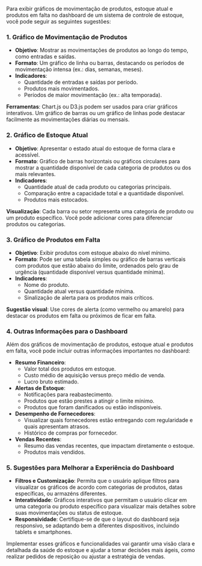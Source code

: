 Para exibir gráficos de movimentação de produtos, estoque atual e produtos em falta no dashboard de um sistema de controle de estoque, você pode seguir as seguintes sugestões:

### 1. **Gráfico de Movimentação de Produtos**
   - **Objetivo**: Mostrar as movimentações de produtos ao longo do tempo, como entradas e saídas.
   - **Formato**: Um gráfico de linha ou barras, destacando os períodos de movimentação intensa (ex.: dias, semanas, meses).
   - **Indicadores**: 
     - Quantidade de entradas e saídas por período.
     - Produtos mais movimentados.
     - Períodos de maior movimentação (ex.: alta temporada).

   **Ferramentas**: Chart.js ou D3.js podem ser usados para criar gráficos interativos. Um gráfico de barras ou um gráfico de linhas pode destacar facilmente as movimentações diárias ou mensais.

### 2. **Gráfico de Estoque Atual**
   - **Objetivo**: Apresentar o estado atual do estoque de forma clara e acessível.
   - **Formato**: Gráfico de barras horizontais ou gráficos circulares para mostrar a quantidade disponível de cada categoria de produtos ou dos mais relevantes.
   - **Indicadores**:
     - Quantidade atual de cada produto ou categorias principais.
     - Comparação entre a capacidade total e a quantidade disponível.
     - Produtos mais estocados.

   **Visualização**: Cada barra ou setor representa uma categoria de produto ou um produto específico. Você pode adicionar cores para diferenciar produtos ou categorias.

### 3. **Gráfico de Produtos em Falta**
   - **Objetivo**: Exibir produtos com estoque abaixo do nível mínimo.
   - **Formato**: Pode ser uma tabela simples ou gráfico de barras verticais com produtos que estão abaixo do limite, ordenados pelo grau de urgência (quantidade disponível versus quantidade mínima).
   - **Indicadores**:
     - Nome do produto.
     - Quantidade atual versus quantidade mínima.
     - Sinalização de alerta para os produtos mais críticos.

   **Sugestão visual**: Use cores de alerta (como vermelho ou amarelo) para destacar os produtos em falta ou próximos de ficar em falta.

### 4. **Outras Informações para o Dashboard**
   Além dos gráficos de movimentação de produtos, estoque atual e produtos em falta, você pode incluir outras informações importantes no dashboard:

   - **Resumo Financeiro**:
     - Valor total dos produtos em estoque.
     - Custo médio de aquisição versus preço médio de venda.
     - Lucro bruto estimado.
   - **Alertas de Estoque**:
     - Notificações para reabastecimento.
     - Produtos que estão prestes a atingir o limite mínimo.
     - Produtos que foram danificados ou estão indisponíveis.
   - **Desempenho de Fornecedores**:
     - Visualizar quais fornecedores estão entregando com regularidade e quais apresentam atrasos.
     - Histórico de compras por fornecedor.
   - **Vendas Recentes**:
     - Resumo das vendas recentes, que impactam diretamente o estoque.
     - Produtos mais vendidos.

### 5. **Sugestões para Melhorar a Experiência do Dashboard**
   - **Filtros e Customização**: Permita que o usuário aplique filtros para visualizar os gráficos de acordo com categorias de produtos, datas específicas, ou armazéns diferentes.
   - **Interatividade**: Gráficos interativos que permitam o usuário clicar em uma categoria ou produto específico para visualizar mais detalhes sobre suas movimentações ou status de estoque.
   - **Responsividade**: Certifique-se de que o layout do dashboard seja responsivo, se adaptando bem a diferentes dispositivos, incluindo tablets e smartphones.

Implementar esses gráficos e funcionalidades vai garantir uma visão clara e detalhada da saúde do estoque e ajudar a tomar decisões mais ágeis, como realizar pedidos de reposição ou ajustar a estratégia de vendas.